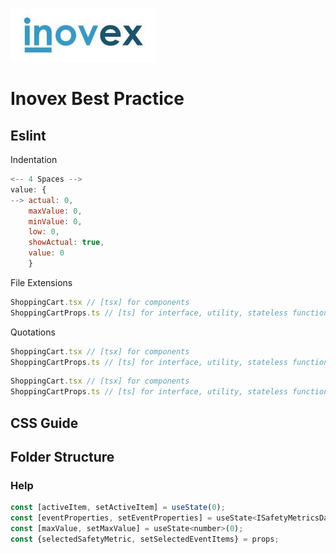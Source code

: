 ![This is an image](Inovex-logo.jpg)
# Inovex Best Practice

## Eslint

Indentation
```js
<-- 4 Spaces -->
value: {
--> actual: 0,
    maxValue: 0,
    minValue: 0,
    low: 0,
    showActual: true,
    value: 0
    }
```

File Extensions
```js
ShoppingCart.tsx // [tsx] for components
ShoppingCartProps.ts // [ts] for interface, utility, stateless functions
```

Quotations
```js
ShoppingCart.tsx // [tsx] for components
ShoppingCartProps.ts // [ts] for interface, utility, stateless functions
```
```js
ShoppingCart.tsx // [tsx] for components
ShoppingCartProps.ts // [ts] for interface, utility, stateless functions
```
## CSS Guide

## Folder Structure

### Help

```js
const [activeItem, setActiveItem] = useState(0); 
const [eventProperties, setEventProperties] = useState<ISafetyMetricsDataPoint[]>([]);
const [maxValue, setMaxValue] = useState<number>(0);
const {selectedSafetyMetric, setSelectedEventItems} = props;
```

